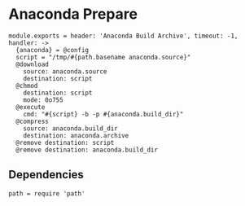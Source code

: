 
# Anaconda Prepare

    module.exports = header: 'Anaconda Build Archive', timeout: -1,  handler: ->
      {anaconda} = @config
      script = "/tmp/#{path.basename anaconda.source}"
      @download
        source: anaconda.source
        destination: script
      @chmod
        destination: script
        mode: 0o755
      @execute
        cmd: "#{script} -b -p #{anaconda.build_dir}"
      @compress
        source: anaconda.build_dir
        destination: anaconda.archive
      @remove destination: script
      @remove destination: anaconda.build_dir

## Dependencies

    path = require 'path'
